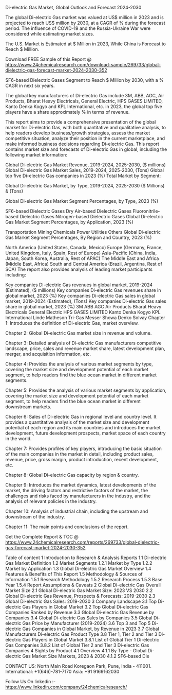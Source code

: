 Di-electric Gas Market, Global Outlook and Forecast 2024-2030

The global Di-electric Gas market was valued at US$ million in 2023 and is projected to reach US$ million by 2030, at a CAGR of % during the forecast period. The influence of COVID-19 and the Russia-Ukraine War were considered while estimating market sizes.

The U.S. Market is Estimated at $ Million in 2023, While China is Forecast to Reach $ Million.

Download FREE Sample of this Report @ https://www.24chemicalresearch.com/download-sample/269733/global-dielectric-gas-forecast-market-2024-2030-352

SF6-based Dielectric Gases Segment to Reach $ Million by 2030, with a % CAGR in next six years.

The global key manufacturers of Di-electric Gas include 3M, ABB, AGC, Air Products, Bharat Heavy Electricals, General Electric, HPS GASES LIMITED, Kanto Denka Kogyo and KPL International, etc. in 2023, the global top five players have a share approximately % in terms of revenue.

This report aims to provide a comprehensive presentation of the global market for Di-electric Gas, with both quantitative and qualitative analysis, to help readers develop business/growth strategies, assess the market competitive situation, analyze their position in the current marketplace, and make informed business decisions regarding Di-electric Gas. This report contains market size and forecasts of Di-electric Gas in global, including the following market information:

Global Di-electric Gas Market Revenue, 2019-2024, 2025-2030, ($ millions)
Global Di-electric Gas Market Sales, 2019-2024, 2025-2030, (Tons)
Global top five Di-electric Gas companies in 2023 (%)
Total Market by Segment:

Global Di-electric Gas Market, by Type, 2019-2024, 2025-2030 ($ Millions) & (Tons)

Global Di-electric Gas Market Segment Percentages, by Type, 2023 (%)

SF6-based Dielectric Gases
Dry Air-based Dielectric Gases
Fluoronitrile-based Dielectric Gases
Nitrogen-based Dielectric Gases
Global Di-electric Gas Market Segment Percentages, by Application, 2023 (%)

Transportation
Mining
Chemicals
Power Utilities
Others
Global Di-electric Gas Market Segment Percentages, By Region and Country, 2023 (%)

North America (United States, Canada, Mexico)
Europe (Germany, France, United Kingdom, Italy, Spain, Rest of Europe)
Asia-Pacific (China, India, Japan, South Korea, Australia, Rest of APAC)
The Middle East and Africa (Middle East, Africa)
South and Central America (Brazil, Argentina, Rest of SCA)
The report also provides analysis of leading market participants including:

Key companies Di-electric Gas revenues in global market, 2019-2024 (Estimated), ($ millions)
Key companies Di-electric Gas revenues share in global market, 2023 (%)
Key companies Di-electric Gas sales in global market, 2019-2024 (Estimated), (Tons)
Key companies Di-electric Gas sales share in global market, 2023 (%)
3M
ABB
AGC
Air Products
Bharat Heavy Electricals
General Electric
HPS GASES LIMITED
Kanto Denka Kogyo
KPL International
Linde
Matheson Tri-Gas
Messer
Showa Denko
Solvay
Chapter 1: Introduces the definition of Di-electric Gas, market overview.

Chapter 2: Global Di-electric Gas market size in revenue and volume.

Chapter 3: Detailed analysis of Di-electric Gas manufacturers competitive landscape, price, sales and revenue market share, latest development plan, merger, and acquisition information, etc.

Chapter 4: Provides the analysis of various market segments by type, covering the market size and development potential of each market segment, to help readers find the blue ocean market in different market segments.

Chapter 5: Provides the analysis of various market segments by application, covering the market size and development potential of each market segment, to help readers find the blue ocean market in different downstream markets.

Chapter 6: Sales of Di-electric Gas in regional level and country level. It provides a quantitative analysis of the market size and development potential of each region and its main countries and introduces the market development, future development prospects, market space of each country in the world.

Chapter 7: Provides profiles of key players, introducing the basic situation of the main companies in the market in detail, including product sales, revenue, price, gross margin, product introduction, recent development, etc.

Chapter 8: Global Di-electric Gas capacity by region & country.

Chapter 9: Introduces the market dynamics, latest developments of the market, the driving factors and restrictive factors of the market, the challenges and risks faced by manufacturers in the industry, and the analysis of relevant policies in the industry.

Chapter 10: Analysis of industrial chain, including the upstream and downstream of the industry.

Chapter 11: The main points and conclusions of the report.

Get the Complete Report & TOC @ https://www.24chemicalresearch.com/reports/269733/global-dielectric-gas-forecast-market-2024-2030-352

Table of content
1 Introduction to Research & Analysis Reports
1.1 Di-electric Gas Market Definition
1.2 Market Segments
1.2.1 Market by Type
1.2.2 Market by Application
1.3 Global Di-electric Gas Market Overview
1.4 Features & Benefits of This Report
1.5 Methodology & Sources of Information
1.5.1 Research Methodology
1.5.2 Research Process
1.5.3 Base Year
1.5.4 Report Assumptions & Caveats
2 Global Di-electric Gas Overall Market Size
2.1 Global Di-electric Gas Market Size: 2023 VS 2030
2.2 Global Di-electric Gas Revenue, Prospects & Forecasts: 2019-2030
2.3 Global Di-electric Gas Sales: 2019-2030
3 Company Landscape
3.1 Top Di-electric Gas Players in Global Market
3.2 Top Global Di-electric Gas Companies Ranked by Revenue
3.3 Global Di-electric Gas Revenue by Companies
3.4 Global Di-electric Gas Sales by Companies
3.5 Global Di-electric Gas Price by Manufacturer (2019-2024)
3.6 Top 3 and Top 5 Di-electric Gas Companies in Global Market, by Revenue in 2023
3.7 Global Manufacturers Di-electric Gas Product Type
3.8 Tier 1, Tier 2 and Tier 3 Di-electric Gas Players in Global Market
3.8.1 List of Global Tier 1 Di-electric Gas Companies
3.8.2 List of Global Tier 2 and Tier 3 Di-electric Gas Companies
4 Sights by Product
4.1 Overview
4.1.1 By Type - Global Di-electric Gas Market Size Markets, 2023 & 2030
4.1.2 SF6-based Die

CONTACT US:
North Main Road Koregaon Park, Pune, India - 411001.
International: +1(646)-781-7170
Asia: +91 9169162030

Follow Us On linkedin :- https://www.linkedin.com/company/24chemicalresearch/
